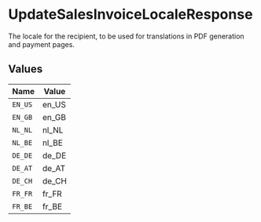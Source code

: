 # UpdateSalesInvoiceLocaleResponse

The locale for the recipient, to be used for translations in PDF generation and payment pages.


## Values

| Name    | Value   |
| ------- | ------- |
| `EN_US` | en_US   |
| `EN_GB` | en_GB   |
| `NL_NL` | nl_NL   |
| `NL_BE` | nl_BE   |
| `DE_DE` | de_DE   |
| `DE_AT` | de_AT   |
| `DE_CH` | de_CH   |
| `FR_FR` | fr_FR   |
| `FR_BE` | fr_BE   |